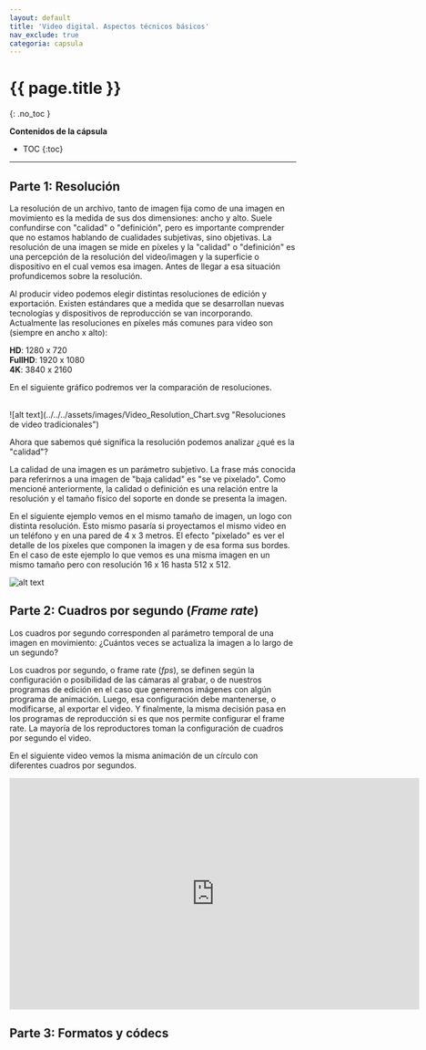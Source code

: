 ```yaml
---
layout: default
title: 'Video digital. Aspectos técnicos básicos'
nav_exclude: true
categoria: capsula
---
```


# {{ page.title }}
{: .no_toc }  

**Contenidos de la cápsula**  

- TOC
{:toc}

---

## Parte 1: Resolución

La resolución de un archivo, tanto de imagen fija como de una imagen en movimiento es la medida de sus dos dimensiones: ancho y alto. Suele confundirse con "calidad" o "definición", pero es importante comprender que no estamos hablando de cualidades subjetivas, sino objetivas. La resolución de una imagen se mide en píxeles y la "calidad" o "definición" es una percepción de la resolución del video/imagen y la superficie o dispositivo en el cual vemos esa imagen. Antes de llegar a esa situación profundicemos sobre la resolución.

Al producir video podemos elegir distintas resoluciones de edición y exportación. Existen estándares que a medida que se desarrollan nuevas tecnologías y dispositivos de reproducción se van incorporando. Actualmente las resoluciones en píxeles más comunes para video son (siempre en ancho x alto):

**HD**: 1280 x 720  
**FullHD**: 1920 x 1080  
**4K**: 3840 x 2160  

En el siguiente gráfico podremos ver la comparación de resoluciones.

<br>
![alt text](../../../assets/images/Video_Resolution_Chart.svg "Resoluciones de video tradicionales")

Ahora que sabemos qué significa la resolución podemos analizar ¿qué es la "calidad"?

La calidad de una imagen es un parámetro subjetivo. La frase más conocida para referirnos a una imagen de "baja calidad" es "se ve pixelado". Como mencioné anteriormente, la calidad o definición es una relación entre la resolución y el tamaño físico del soporte en donde se presenta la imagen.

En el siguiente ejemplo vemos en el mismo tamaño de imagen, un logo con distinta resolución. Esto mismo pasaría si proyectamos el mismo video en un teléfono y en una pared de 4 x 3 metros. El efecto "pixelado" es ver el detalle de los pixeles que componen la imagen y de esa forma sus bordes. En el caso de este ejemplo lo que vemos es una misma imagen en un mismo tamaño pero con resolución 16 x 16 hasta 512 x 512.


![alt text](../../../assets/images/Vimeo-Logo-Scale.jpg "Comparación de resoluciones")


## Parte 2: Cuadros por segundo (_Frame rate_)

Los cuadros por segundo corresponden al parámetro temporal de una imagen en movimiento: ¿Cuántos veces se actualiza la imagen a lo largo de un segundo?

Los cuadros por segundo, o frame rate (_fps_), se definen según la configuración o posibilidad de las cámaras al grabar, o de nuestros programas de edición en el caso que generemos imágenes con algún programa de animación. Luego, esa configuración debe mantenerse, o modificarse, al exportar el video. Y finalmente, la misma decisión pasa en los programas de reproducción si es que nos permite configurar el frame rate. La mayoría de los reproductores toman la configuración de cuadros por segundo el video.

En el siguiente video vemos la misma animación de un círculo con diferentes cuadros por segundos.


<div class="video-container">
    <iframe src="https://www.youtube.com/embed/pfiHFqnPLZ4" height="406" width="720" modestbranding="1" rel="0" frameborder="0" allow="accelerometer; autoplay; encrypted-media; gyroscope; picture-in-picture" allowfullscreen>
    </iframe>
</div>

## Parte 3: Formatos y códecs
